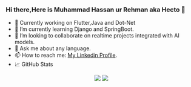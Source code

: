 ### Hi there,Here is Muhammad Hassan ur Rehman aka Hecto 👋


- 🔭 Currently working on Flutter,Java and Dot-Net
- 🌱 I’m currently learning Django and SpringBoot.
- 👯 I’m looking to collaborate on realtime projects integrated with AI models.
- 💬 Ask me about any language.
- 📫 How to reach me: <a href="https://www.linkedin.com/in/muhammad-hassan-ur-rehman-32118a13a/">My Linkedin Profile</a>.
- 📈 GitHub Stats
<p align="center">
<img src='https://github-readme-stats.vercel.app/api?username=hassanrehman01398&show_icons=true&theme=onedark' height:'50'>
<img src='https://github-readme-stats.vercel.app/api/top-langs/?username=hassanrehman01398&theme=onedark'>
</p>

